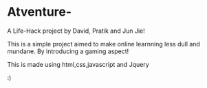 # Atventure-
A Life-Hack project by David, Pratik and Jun Jie!

This is a simple project aimed to  make online learnning less dull and mundane. 
By introducing a gaming aspect!


This is made using html,css,javascript and Jquery 

:)

